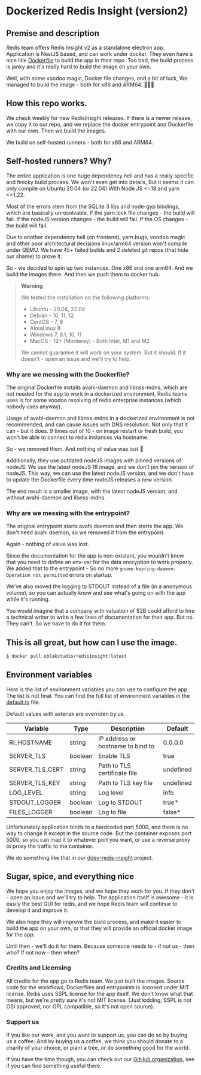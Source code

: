 # Dockerized Redis Insight (version2)


## Premise and description

Redis team offers Redis Insight v2 as a standalone electron app.  
Application is NestJS based, and can work under docker.
They even have a nice litle [Dockerfile](build/Dockerfile) to build the app in their repo.
Too bad, the build process is janky and it's really hard to build the image on your own.

Well, with some voodoo magic, Docker file changes, and a bit of luck, We managed to build the image - both for x86 and ARM64. 🎉🎉🎉

## How this repo works.

We check weekly for new RedisInsight releases. If there is a newer release, we copy it to our repo, and we replace the docker entrypoint and Dockerfile with our own.
Then we build the images.

We build on self-hosted runners - both for x86 and ARM64.

## Self-hosted runners? Why?

The entire application is one huge dependency hell and has a really specific and finicky build process.
We won't even get into details, But it seems it can only compile on Ubuntu 20.04 (or 22.04) With Node JS <=18 and yarn <=1.22.

Most of the errors stem from the SQLite 3 libs and node-gyp bindings, which are basically unresolvable.
If the yarn.lock file changes - the build will fail. If the nodeJS version changes - the build will fail. If the OS changes - the build will fail.

Due to another dependency hell (on frontend), yarn bugs, voodoo magic and other poor architectural decisions linux/arm64 version won't compile under QEMU. We have 45+ failed builds and 2 deleted git repos (that hide our shame) to prove it.

So - we decided to spin up two instances. One x86 and one arm64. And we build the images there. And then we push them to docker hub.

> **Warning**
> 
> We tested the installation on the following platforms:
> * Ubuntu - 20.04, 22.04
> * Debian - 10, 11, 12
> * CentOS - 7, 8
> * AlmaLinux 8
> * Windows 7, 8.1, 10, 11
> * MacOS - 12+ (Monterey) - Both Intel, M1 and M2  
> 
> We cannot guarantee it will work on your system. But it should. If it doesn't - open an issue and we'll try to help.

### Why are we messing with the Dockerfile?

The original Dockerfile installs avahi-daemon and libnss-mdns, which are not needed for the app to work in a dockerized environment, Redis teams uses is for some voodoo resolving of redis enterprise instances (which nobody uses anyway).

Usage of avahi-daemon and libnss-mdns in a dockerized environment is not recommended, and can cause issues with DNS resolution. Not only that it can - but it does. 9 times out of 10 - on image restart or fresh build, you won't be able to connect to redis instances via hostname.

So - we removed them. And nothing of value was lost 🚮

Additionally, they use outdated nodeJS images with pinned versions of nodeJS. We use the latest nodeJS 18 image, and we don't pin the version of nodeJS. This way, we can use the latest nodeJS version, and we don't have to update the Dockerfile every time nodeJS releases a new version.

The end result is a smaller image, with the latest nodeJS version, and without avahi-daemon and libnss-mdns.

### Why are we messing with the entrypoint?

The original entrypoint starts avahi daemon and then starts the app. We don't need avahi daemon, so we removed it from the entrypoint.

Again - nothing of value was lost.

Since the documentation for the app is non-existant, you wouldn't know that you need to define an env-var for the data encryption to work properly. We added that to the entrypoint - So no more `gnome-keyring-daemon: Operation not permitted` errors on startup.

We've also moved the logging to STDOUT instead of a file (in a anonymous volume), so you can actually know and see what's going on with the app while it's running.

You would imagine that a company with valuation of $2B could afford to hire a technical writer to write a few lines of documentation for their app. But no. They can't. So we have to do it for them.

## This is all great, but how can I use the image.

```bash
$ docker pull oblakstudio/redisinsight:latest
```

## Environment variables

Here is the list of environment variables you can use to configure the app.
The list is not final. You can find the full list of environment variables in the [default.ts](build/redisinsight/api/config/default.ts) file.

Default values with asterisk are overriden by us.

| Variable        | Type      | Description                       | Default   |
|-----------------|-----------|-----------------------------------|-----------|
| RI_HOSTNAME     | string    | IP address or hostname to bind to | 0.0.0.0   |
| SERVER_TLS      | boolean   | Enable TLS                        | true      |
| SERVER_TLS_CERT | string    | Path to TLS certificate file      | undefined |
| SERVER_TLS_KEY  | string    | Path to TLS key file              | undefined |
| LOG_LEVEL       | string    | Log level                         | info      |
| STDOUT_LOGGER   | boolean   | Log to STDOUT                     | true*     |
| FILES_LOGGER    | boolean   | Log to file                       | false*    |

Unfortunately application binds to a hardcoded port 5000, and there is no way to change it except in the source code. But the container exposes port 5000, so you can map it to whatever port you want, or use a reverse proxy to proxy the traffic to the container.

We do something like that in our [ddev-redis-insight](https://github.com/oblakstudio/ddev-redis-insight) project.

## Sugar, spice, and everything nice

We hope you enjoy the images, and we hope they work for you. If they don't - open an issue and we'll try to help.
The application itself is awesome - it is easily the best GUI for redis, and we hope Redis team will continue to develop it and improve it.

We also hope they will improve the build process, and make it easier to build the app on your own, or that they will provide an official docker image for the app.

Until then - we'll do it for them. Because someone needs to - if not us - then who? If not now - then when?

### Credits and Licensing

All credits for the app go to Redis team. We just built the images.
Source code for the workflows, Dockerfiles and entrypoints is licensed under MIT license.
Redis uses SSPL license for the app itself. We don't know what that means, but we're pretty sure it's not MIT license. (Just kidding, SSPL is not OSI approved, nor GPL compatible, so it's not open source).

### Support us

If you like our work, and you want to support us, you can do so by buying us a coffee.
And by buying us a coffee, we think you should donate to a charity of your choice, or plant a tree, or do something good for the world.

If you have the time though, you can check out our [GitHub organization](https://github.com/oblakstudio), see if you can find something useful there. 

